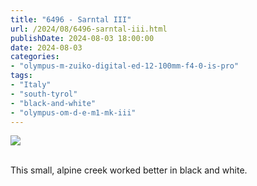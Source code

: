 ```yaml
---
title: "6496 - Sarntal III"
url: /2024/08/6496-sarntal-iii.html
publishDate: 2024-08-03 18:00:00
date: 2024-08-03
categories:
- "olympus-m-zuiko-digital-ed-12-100mm-f4-0-is-pro"
tags:
- "Italy"
- "south-tyrol"
- "black-and-white"
- "olympus-om-d-e-m1-mk-iii"
---
```

<div class="container">
<div class="center"><a target="_blank" href="https://d25zfm9zpd7gm5.cloudfront.net/1200x1200/2020/20200906_102342_lr.jpg"><img class="webfeedsFeaturedVisual" src="https://d25zfm9zpd7gm5.cloudfront.net/0600x0600/2020/20200906_102342_lr.jpg" /></a></div>
</div>
<br />

This small, alpine creek worked better in black and white.
